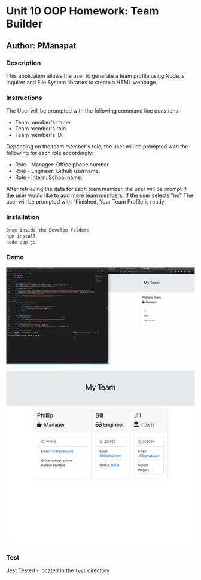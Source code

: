 # Unit 10 OOP Homework: Team Builder

## Author: PManapat

### Description 

This application allows the user to generate a team profile using Node.js, Inquirer and File System libraries to create a HTML webpage.


### Instructions

The User will be prompted with the following command line questions:

* Team member's name.
* Team member's role.
* Team member's ID.

Depending on the team member's role, the user will be prompted with the following for each role accordingly:

* Role - Manager: Office phone number.
* Role - Engineer: Github username.
* Role - Intern: School name.

After retrieving the data for each team member, the user will be prompt if the user would like to add more team members. If the user selects "no" The user will be prompted with "Finished, Your Team Profile is ready. 

### Installation
```
Once inside the Develop folder:
npm install
node app.js
```
### Demo

![Team Builder Demo](Demo.gif)

![Team Builder HTML](Demo.png)

### Test

Jest Tested - located in the `test` directory



